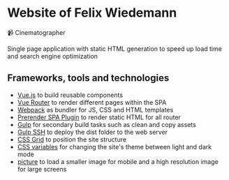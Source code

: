 # Website of Felix Wiedemann
:video_camera: Cinematographer

Single page application with static HTML generation to speed up load time and search engine optimization

## Frameworks, tools and technologies

- [Vue.js](https://vuejs.org/) to build reusable components
- [Vue Router](https://router.vuejs.org/) to render different pages within the SPA
- [Webpack](https://webpack.js.org/) as bundler for JS, CSS and HTML templates
- [Prerender SPA Plugin](https://github.com/chrisvfritz/prerender-spa-plugin) to render static HTML for all router
- [Gulp](https://gulpjs.com/) for secondary build tasks such as clean and copy assets
- [Gulp SSH](https://github.com/teambition/gulp-ssh) to deploy the dist folder to the web server
- [CSS Grid](https://developer.mozilla.org/en-US/docs/Web/CSS/CSS_Grid_Layout) to position the site structure
- [CSS variables](https://developer.mozilla.org/en-US/docs/Web/CSS/Using_CSS_variables) for changing the site's theme between light and dark mode
- [picture](https://developer.mozilla.org/en-US/docs/Web/HTML/Element/picture) to load a smaller image for mobile and a high resolution image for large screens
